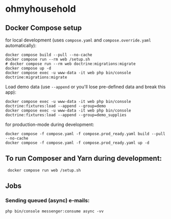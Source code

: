 # ohmyhousehold

## Docker Compose setup
for local development (uses `compose.yaml` and `compose.override.yaml` automatically):
```shell
docker compose build --pull --no-cache
docker compose run --rm web /setup.sh
# docker compose run --rm web doctrine:migrations:migrate
docker compose up -d
docker compose exec -u www-data -it web php bin/console doctrine:migrations:migrate
```

Load demo data (use `--append` or you'll lose pre-defined data and break this app):
```shell
docker compose exec -u www-data -it web php bin/console doctrine:fixtures:load --append --group=demo
docker compose exec -u www-data -it web php bin/console doctrine:fixtures:load --append --group=demo_supplies
```

for production-mode during development:
```shell
docker compose -f compose.yaml -f compose.prod_ready.yaml build --pull --no-cache
docker compose -f compose.yaml -f compose.prod_ready.yaml up -d
```

## To run Composer and Yarn during development:
```shell
 docker compose run web /setup.sh 
```

## Jobs
### Sending queued (async) e-mails:
```shell
php bin/console messenger:consume async -vv
```

